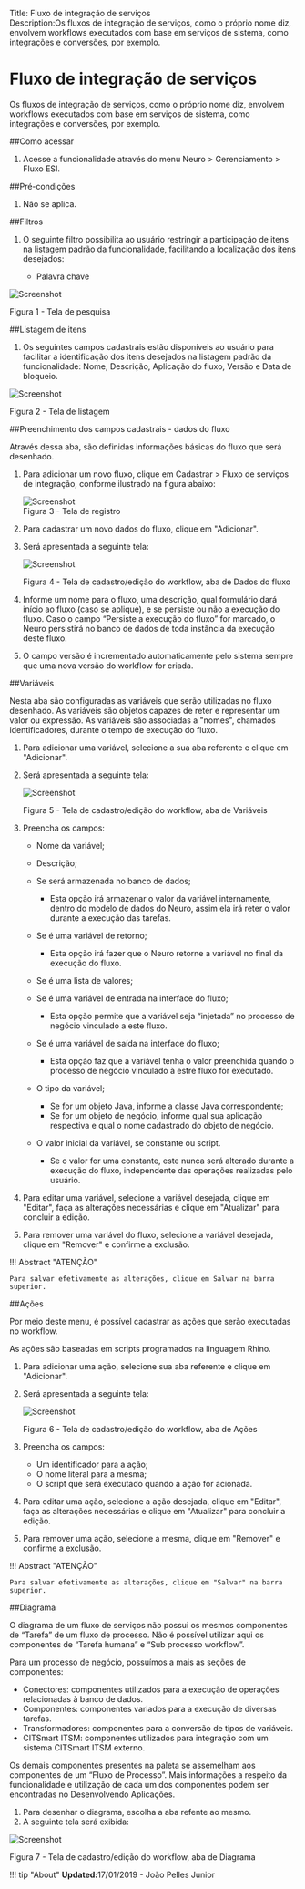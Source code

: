 Title: Fluxo de integração de serviços  
Description:Os fluxos de integração de serviços, como o próprio nome diz, envolvem workflows executados com base em serviços de sistema, como integrações e conversões, por exemplo.   


# Fluxo de integração de serviços 

Os fluxos de integração de serviços, como o próprio nome diz, envolvem workflows executados com base em serviços de sistema, como integrações e conversões, por exemplo.   

##Como acessar    

1. Acesse a funcionalidade através do menu Neuro > Gerenciamento > Fluxo ESI.     

##Pré-condições    

1. Não se aplica.   

##Filtros  

1. O seguinte filtro possibilita ao usuário restringir a participação de itens na listagem padrão da funcionalidade, facilitando a localização dos itens desejados:   

    * Palavra chave  

![Screenshot](images/Service-Integration-Flow-fig01.png)

Figura 1 - Tela de pesquisa    

##Listagem de itens    

1. Os seguintes campos cadastrais estão disponíveis ao usuário para facilitar a identificação dos itens desejados na listagem padrão da funcionalidade: Nome, Descrição, Aplicação do fluxo, Versão e Data de bloqueio.   

![Screenshot](images/Service-Integration-Flow-fig02.png)

Figura 2 - Tela de listagem     

##Preenchimento dos campos cadastrais - dados do fluxo   

Através dessa aba, são definidas informações básicas do fluxo que será desenhado.   

1. Para adicionar um novo fluxo, clique em Cadastrar > Fluxo de serviços de integração, conforme ilustrado na figura abaixo:   

    ![Screenshot](images/Service-Integration-Flow-fig03.png)   
    Figura 3 - Tela de registro   

2. Para cadastrar um novo dados do fluxo, clique em "Adicionar".   
3. Será apresentada a seguinte tela:    

    ![Screenshot](images/Service-Integration-Flow-fig04.png)
    
    Figura 4 - Tela de cadastro/edição do workflow, aba de Dados do fluxo    

4. Informe um nome para o fluxo, uma descrição, qual formulário dará início ao fluxo (caso se aplique), e se persiste ou não a execução do fluxo. Caso o campo “Persiste a execução do fluxo” for marcado, o Neuro persistirá no banco de dados de toda instância da execução deste fluxo.    

5. O campo versão é incrementado automaticamente pelo sistema sempre que uma nova versão do workflow for criada.    

##Variáveis  

Nesta aba são configuradas as variáveis que serão utilizadas no fluxo desenhado. As variáveis são objetos capazes de reter e representar um valor ou expressão. As variáveis são associadas a "nomes", chamados identificadores, durante o tempo de execução do fluxo.  

1. Para adicionar uma variável, selecione a sua aba referente e clique em "Adicionar".  
2. Será apresentada a seguinte tela:    

    ![Screenshot](images/Service-Integration-Flow-fig05.png)
    
    Figura 5 - Tela de cadastro/edição do workflow, aba de Variáveis     

3. Preencha os campos:

    * Nome da variável;  
    * Descrição;  
    * Se será armazenada no banco de dados;  

	  * Esta opção irá armazenar o valor da variável internamente, dentro do modelo de dados do Neuro, assim ela irá reter o valor               durante a execução das tarefas.  

    * Se é uma variável de retorno;  

	  * Esta opção irá fazer que o Neuro retorne a variável no final da execução do fluxo.  

    * Se é uma lista de valores;  
    * Se é uma variável de entrada na interface do fluxo;  

	  * Esta opção permite que a variável seja “injetada” no processo de negócio vinculado a este fluxo.  

    * Se é uma variável de saída na interface do fluxo;  

	  * Esta opção faz que a variável tenha o valor preenchida quando o processo de negócio vinculado à estre fluxo for executado.  

    * O tipo da variável;  

	  * Se for um objeto Java, informe a classe Java correspondente;  
	  * Se for um objeto de negócio, informe qual sua aplicação respectiva e qual o nome cadastrado do objeto de negócio.  

    * O valor inicial da variável, se constante ou script.  

	  * Se o valor for uma constante, este nunca será alterado durante a execução do fluxo, independente das operações realizadas             pelo usuário.  

4. Para editar uma variável, selecione a variável desejada, clique em "Editar", faça as alterações necessárias e clique em "Atualizar" para concluir a edição.  

5. Para remover uma variável do fluxo, selecione a variável desejada, clique em "Remover" e confirme a exclusão.    

!!! Abstract "ATENÇÃO"  

    Para salvar efetivamente as alterações, clique em Salvar na barra superior.  

##Ações  

Por meio deste menu, é possível cadastrar as ações que serão executadas no workflow.   

As ações são baseadas em scripts programados na linguagem Rhino.   

1. Para adicionar uma ação, selecione sua aba referente e clique em "Adicionar".   
2. Será apresentada a seguinte tela:  

    ![Screenshot](images/Service-Integration-Flow-fig06.png) 
    
    Figura 6 - Tela de cadastro/edição do workflow, aba de Ações   

3. Preencha os campos:   

    - Um identificador para a ação;    
    - O nome literal para a mesma;   
    - O script que será executado quando a ação for acionada.    

4. Para editar uma ação, selecione a ação desejada, clique em "Editar", faça as alterações necessárias e clique em "Atualizar" para concluir a edição.  

5. Para remover uma ação, selecione a mesma, clique em "Remover" e confirme a exclusão.   

!!! Abstract "ATENÇÃO"  

    Para salvar efetivamente as alterações, clique em "Salvar" na barra superior.  

##Diagrama  

O diagrama de um fluxo de serviços não possui os mesmos componentes de “Tarefa” de um fluxo de processo. Não é possível utilizar aqui os componentes de “Tarefa humana” e “Sub processo workflow”.  

Para um processo de negócio, possuímos a mais as seções de componentes:   

- Conectores: componentes utilizados para a execução de operações relacionadas à banco de dados.  
- Componentes: componentes variados para a execução de diversas tarefas.  
- Transformadores: componentes para a conversão de tipos de variáveis.  
- CITSmart ITSM: componentes utilizados para integração com um sistema CITSmart ITSM externo.   

Os demais componentes presentes na paleta se assemelham aos componentes de um “Fluxo de Processo”. Mais informações a respeito da funcionalidade e utilização de cada um dos componentes podem ser encontradas no Desenvolvendo Aplicações.    

1. Para desenhar o diagrama, escolha a aba refente ao mesmo.  
2. A seguinte tela será exibida:  


![Screenshot](images/Service-Integration-Flow-fig07.png)

Figura 7 - Tela de cadastro/edição do workflow, aba de Diagrama  


!!! tip "About"
    <b>Updated:</b>17/01/2019 - João Pelles Junior
